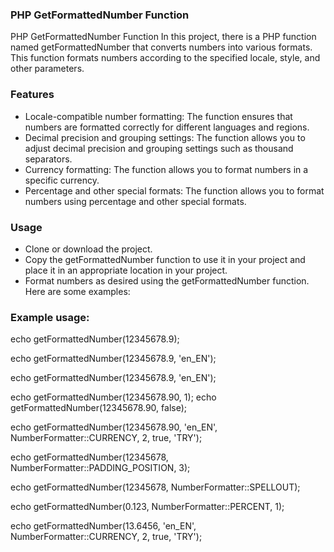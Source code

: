 
### PHP GetFormattedNumber Function
PHP GetFormattedNumber Function 
In this project, there is a PHP function named getFormattedNumber that converts numbers into various formats. This function formats numbers according to the specified locale, style, and other parameters.

### Features
- Locale-compatible number formatting: The function ensures that numbers are formatted correctly for different languages and regions.
- Decimal precision and grouping settings: The function allows you to adjust decimal precision and grouping settings such as thousand separators.
- Currency formatting: The function allows you to format numbers in a specific currency.
- Percentage and other special formats: The function allows you to format numbers using percentage and other special formats.

### Usage
- Clone or download the project.
- Copy the getFormattedNumber function to use it in your project and place it in an appropriate location in your project.
- Format numbers as desired using the getFormattedNumber function. Here are some examples:

### Example usage: 
echo getFormattedNumber(12345678.9); 

echo getFormattedNumber(12345678.9, 'en_EN'); 

echo getFormattedNumber(12345678.9, 'en_EN'); 

echo getFormattedNumber(12345678.90, 1); echo getFormattedNumber(12345678.90, false); 

 echo getFormattedNumber(12345678.90, 'en_EN', NumberFormatter::CURRENCY, 2, true, 'TRY'); 

echo getFormattedNumber(12345678, NumberFormatter::PADDING_POSITION, 3); 

echo getFormattedNumber(12345678, NumberFormatter::SPELLOUT);

echo getFormattedNumber(0.123, NumberFormatter::PERCENT, 1); 

echo getFormattedNumber(13.6456, 'en_EN', NumberFormatter::CURRENCY, 2, true, 'TRY');
